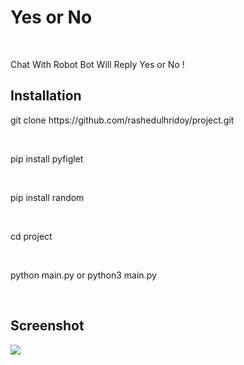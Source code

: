 <h1> Yes or No </h1>
<br>
<p> Chat With Robot Bot Will Reply Yes or No !</p>

<h2> Installation </h2>
<p> git clone https://github.com/rashedulhridoy/project.git </p><br>
<p> pip install pyfiglet </p><br>
<p> pip install random </p><br>
<p> cd project </p><br>
<p> python main.py or python3 main.py </p><br>
<h2> Screenshot </h2>
<img src="https://i.postimg.cc/y8Q4L54k/434386851-1738312790029881-5535999612859121894-n.png">

